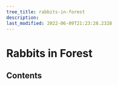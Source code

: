 ```yaml
---
tree_title: rabbits-in-forest
description: 
last_modified: 2022-06-09T21:23:28.2328
---
```


# Rabbits in Forest

## Contents
